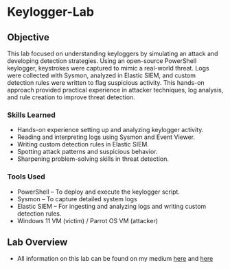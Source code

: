 # Keylogger-Lab

## Objective

This lab focused on understanding keyloggers by simulating an attack and developing detection strategies. Using an open-source PowerShell keylogger, keystrokes were captured to mimic a real-world threat. Logs were collected with Sysmon, analyzed in Elastic SIEM, and custom detection rules were written to flag suspicious activity. This hands-on approach provided practical experience in attacker techniques, log analysis, and rule creation to improve threat detection.

### Skills Learned

- Hands-on experience setting up and analyzing keylogger activity.
- Reading and interpreting logs using Sysmon and Event Viewer.
- Writing custom detection rules in Elastic SIEM.
- Spotting attack patterns and suspicious behavior.
- Sharpening problem-solving skills in threat detection.

### Tools Used

- PowerShell – To deploy and execute the keylogger script.
- Sysmon – To capture detailed system logs 
- Elastic SIEM – For ingesting and analyzing logs and writing custom detection rules.
- Windows 11 VM (victim) / Parrot OS VM (attacker)

## Lab Overview

- All information on this lab can be found on my medium <a href="https://medium.com/@swathitadepalli/administering-a-keylogger-attack-part-1-attack-adf67ddcef59"> here</a> and <a href="https://medium.com/@swathitadepalli/administering-a-keylogger-attack-part-2-detections-7121170ea949"> here</a> 

